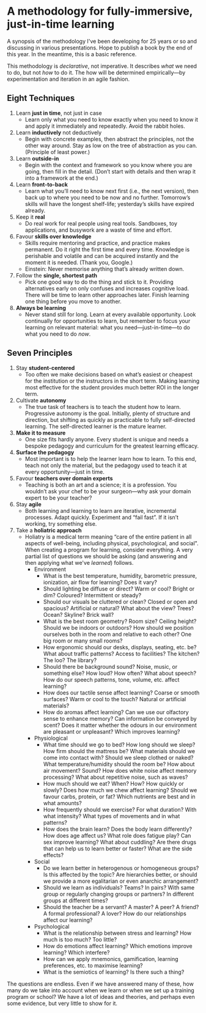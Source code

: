 # A methodology for fully-immersive, just-in-time learning

A synopsis of the methodology I've been developing for 25 years or so and discussing in various presentations. Hope to publish a book by the end of this year. In the meantime, this is a basic reference.

This methodology is _declarative_, not imperative. It describes _what_ we need to do, but not _how_ to do it. The how will be determined empirically&mdash;by experimentation and iteration in an agile fashion.

## Eight Techniques

1. Learn **just in time**, not just in case
    * Learn only what you need to know exactly when you need to know it and apply it immediately and repeatedly. Avoid the rabbit holes.
1. Learn **inductively** not deductively
    * Begin with concrete examples, then abstract the principles, not the other way around. Stay as low on the tree of abstraction as you can. (Principle of least power.)
1. Learn **outside-in**
    * Begin with the context and framework so you know where you are going, then fill in the detail. (Don’t start with details and then wrap it into a framework at the end.)
1. Learn **front-to-back**
    * Learn what you’ll need to know next first (i.e., the next version), then back up to where you need to be now and no further. Tomorrow’s skills will have the longest shelf-life; yesterday’s skills have expired already.
1. Keep it **real**
    * Do real work for real people using real tools. Sandboxes, toy applications, and busywork are a waste of time and effort.
1. Favour **skills over knowledge**
    * Skills require mentoring and practice, and practice makes permanent. Do it right the first time and every time. Knowledge is perishable and volatile and can be acquired instantly and the moment it is needed. (Thank you, Google.)
    * Einstein: Never memorise anything that’s already written down.
1. Follow the **single, shortest path**
    * Pick one good way to do the thing and stick to it. Providing alternatives early on only confuses and increases cognitive load. There will be time to learn other approaches later. Finish learning one thing before you move to another.
1. **Always be learning**
    * Never stand still for long. Learn at every available opportunity. Look continually for opportunities to learn, but remember to focus your learning on relevant material: what you need&mdash;just-in-time&mdash;to do what you need to do _now_.

## Seven Principles

1. Stay **student-centered**
    * Too often we make decisions based on what’s easiest or cheapest for the institution or the instructors in the short term. Making learning most effective for the student provides much better ROI in the longer term.
1. Cultivate **autonomy**
    * The true task of teachers is to teach the student how to learn. Progressive autonomy is the goal. Initially, plenty of structure and direction, but shifting as quickly as practicable to fully self-directed learning. The self-directed learner is the mature learner.
1. **Make it to measure**
    * One size fits hardly anyone. Every student is unique and needs a bespoke pedagogy and curriculum for the greatest learning efficacy.
1. **Surface the pedagogy**
    * Most important is to help the learner learn how to learn. To this end, teach not only the material, but the pedagogy used to teach it at every opportunity&mdash;just in time.
1. Favour **teachers over domain experts**
    * Teaching is both an art and a science; it is a profession. You wouldn’t ask your chef to be your surgeon&mdash;why ask your domain expert to be your teacher?
1. Stay **agile**
    * Both learning and learning to learn are iterative, incremental processes. Adapt quickly. Experiment and “fail fast”. If it isn’t working, try something else.
1. Take a **holiatric approach**
    * Holiatry is a medical term meaning “care of the entire patient in all aspects of well-being, including physical, psychological, and social". When creating a program for learning, consider everything. A very partial list of questions we should be asking (and answering and then applying what we've _learned_) follows.
      * Environment
          * What is the best temperature, humidity, barometric pressure, ionization, air flow for learning? Does it vary?
          * Should lighting be diffuse or direct? Warm or cool? Bright or dim? Coloured? Intermittent or steady?
          * Should our visuals be cluttered or clean? Closed or open and spacious? Artificial or natural? What about the view? Trees? Ocean? Skyline? Brick wall?
          * What is the best room geometry? Room size? Ceiling height? Should we be indoors or outdoors? How should we position ourselves both in the room and relative to each other? One big room or many small rooms?
          * How ergonomic should our desks, displays, seating, etc. be? What about traffic patterns? Access to facilities? The kitchen? The loo? The library?
          * Should there be background sound? Noise, music, or something else? How loud? How often? What about speech? How do our speech patterns, tone, volume, etc. affect learning?
          * How does our tactile sense affect learning? Coarse or smooth surfaces? Warm or cool to the touch? Natural or artificial materials?
          * How do aromas affect learning? Can we use our olfactory sense to enhance memory? Can information be conveyed by scent? Does it matter whether the odours in our environment are pleasant or unpleasant? Which improves learning?
      * Physiological
          * What time should we go to bed? How long should we sleep? How firm should the mattress be? What materials should we come into contact with? Should we sleep clothed or naked? What temperature/humidity should the room be? How about air movement? Sound? How does white noise affect memory processing? What about repetitive noise, such as waves?
          * How much should we eat? When? How? How quickly or slowly? Does how much we chew affect learning? Should we favour carbs, protein, or fat? Which nutrients are best and in what amounts?
          * How frequently should we exercise? For what duration? With what intensity? What types of movements and in what patterns?
          * How does the brain learn? Does the body learn differently? How does age affect us? What role does fatigue play? Can sex improve learning? What about cuddling? Are there drugs that can help us to learn better or faster? What are the side effects?
      * Social
          * Do we learn better in heterogenous or homogeneous groups? Is this affected by the topic? Are hierarchies better, or should we provide a more egalitarian or even anarchic arrangement?
          * Should we learn as individuals? Teams? In pairs? With same group or regularly changing groups or partners? In different groups at different times?
          * Should the teacher be a servant? A master? A peer? A friend? A formal professional? A lover? How do our relationships affect our learning?
      * Psychological
          * What is the relationship between stress and learning? How much is too much? Too little?
          * How do emotions affect learning? Which emotions improve learning? Which interfere?
          * How can we apply mnemonics, gamification, learning preferences, etc. to maximise learning?
          * What is the semiotics of learning? Is there such a thing?

The questions are endless. Even if we have answered many of these, how many do we take into account when we learn or when we set up a training program or school? We have a lot of ideas and theories, and perhaps even some evidence, but very little to show for it.
  
